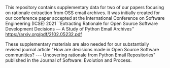 This repository contains supplementary data for two of our papers focusing on rationale extraction from OSS email archives. 
It was initially created for our conference paper accepted at the International Conference on Software Engineering (ICSE) 2021
``Extracting Rationale for Open Source Software Development Decisions — A Study of Python Email Archives''
https://arxiv.org/pdf/2102.05232.pdf

These supplementary materials are also needed for our substantially revised journal article "How are decisions made in Open Source Software communities?  --- Uncovering rationale from Python Email Repositories" published in the Journal of Software: Evolution and Process.
